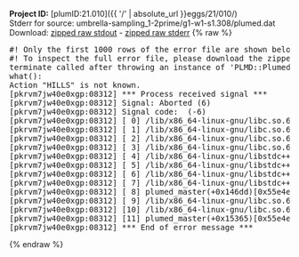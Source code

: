 **Project ID:** [plumID:21.010]({{ '/' | absolute_url }}eggs/21/010/)  
Stderr for source:  umbrella-sampling_1-2prime/g1-w1-s1.308/plumed.dat   
Download: [zipped raw stdout](plumed.dat.plumed_master.stdout.txt.zip) - [zipped raw stderr](plumed.dat.plumed_master.stderr.txt.zip) 
{% raw %}
<pre>
#! Only the first 1000 rows of the error file are shown below
#! To inspect the full error file, please download the zipped raw stderr file above
terminate called after throwing an instance of 'PLMD::Plumed::Exception'
what():
Action "HILLS" is not known.
[pkrvm7jw40e0xgp:08312] *** Process received signal ***
[pkrvm7jw40e0xgp:08312] Signal: Aborted (6)
[pkrvm7jw40e0xgp:08312] Signal code:  (-6)
[pkrvm7jw40e0xgp:08312] [ 0] /lib/x86_64-linux-gnu/libc.so.6(+0x45330)[0x7fab33845330]
[pkrvm7jw40e0xgp:08312] [ 1] /lib/x86_64-linux-gnu/libc.so.6(pthread_kill+0x11c)[0x7fab3389eb2c]
[pkrvm7jw40e0xgp:08312] [ 2] /lib/x86_64-linux-gnu/libc.so.6(gsignal+0x1e)[0x7fab3384527e]
[pkrvm7jw40e0xgp:08312] [ 3] /lib/x86_64-linux-gnu/libc.so.6(abort+0xdf)[0x7fab338288ff]
[pkrvm7jw40e0xgp:08312] [ 4] /lib/x86_64-linux-gnu/libstdc++.so.6(+0xa5ff5)[0x7fab33ca5ff5]
[pkrvm7jw40e0xgp:08312] [ 5] /lib/x86_64-linux-gnu/libstdc++.so.6(+0xbb0da)[0x7fab33cbb0da]
[pkrvm7jw40e0xgp:08312] [ 6] /lib/x86_64-linux-gnu/libstdc++.so.6(_ZSt10unexpectedv+0x0)[0x7fab33ca5a55]
[pkrvm7jw40e0xgp:08312] [ 7] /lib/x86_64-linux-gnu/libstdc++.so.6(+0xa5a6f)[0x7fab33ca5a6f]
[pkrvm7jw40e0xgp:08312] [ 8] plumed_master(+0x146dd)[0x55e4e7c466dd]
[pkrvm7jw40e0xgp:08312] [ 9] /lib/x86_64-linux-gnu/libc.so.6(+0x2a1ca)[0x7fab3382a1ca]
[pkrvm7jw40e0xgp:08312] [10] /lib/x86_64-linux-gnu/libc.so.6(__libc_start_main+0x8b)[0x7fab3382a28b]
[pkrvm7jw40e0xgp:08312] [11] plumed_master(+0x15365)[0x55e4e7c47365]
[pkrvm7jw40e0xgp:08312] *** End of error message ***
</pre>
{% endraw %}
